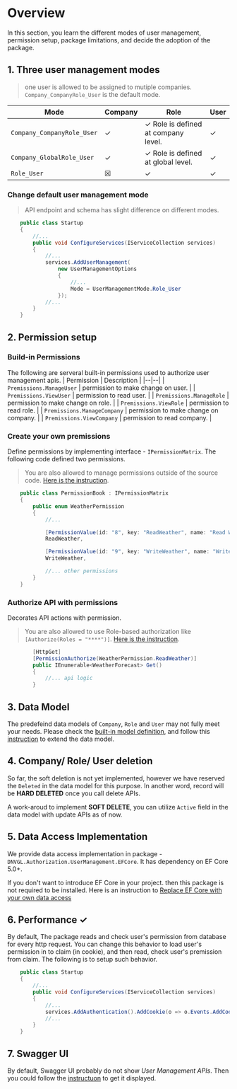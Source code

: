 # Overview
In this section, you learn the different modes of user management, permission setup, package limitations, and decide the adoption of the package. 

## 1. Three user management modes
> one user is allowed to be assigned to mutiple companies. `Company_CompanyRole_User` is the default mode.

| Mode | Company | Role | User
|--|--|--|--|
| `Company_CompanyRole_User`| &check; | &check; Role is defined at company level. | &check; |
| `Company_GlobalRole_User`| &check; | &check; Role is defined at global level. | &check; |
| `Role_User`| &#9746; | &check; | &check; |

### Change default user management mode
> API endpoint and schema has slight difference on different modes.

```cs
    public class Startup
    {
        //...
        public void ConfigureServices(IServiceCollection services)
        {
            //...
            services.AddUserManagement(
                new UserManagementOptions
                {
                    //...
                    Mode = UserManagementMode.Role_User
                });
            //...
        }
    }
```

## 2. Permission setup
### Build-in Permissions
The following are serveral built-in permissions used to authorize user management apis.
| Permission | Description |
|--|--|
| `Premissions.ManageUser` | permission to make change on user. |
| `Premissions.ViewUser` | permission to read user. |
| `Premissions.ManageRole` | permission to make change on role. |
| `Premissions.ViewRole` | permission to read role. |
| `Premissions.ManageCompany` | permission to make change on company. |
| `Premissions.ViewCompany` | permission to read company. |

### Create your own premissions
Define permissions by implementing interface - `IPermissionMatrix`. The following code defined two permissions.
> You are also allowed to manage permissions outside of the source code. [Here is the instruction](/permissionStore).
```cs
    public class PermissionBook : IPermissionMatrix
    {
        public enum WeatherPermission
        {
            //...

            [PermissionValue(id: "8", key: "ReadWeather", name: "Read Weather", group: "Weather", description: "ReadWeather")]
            ReadWeather,

            [PermissionValue(id: "9", key: "WriteWeather", name: "Write Weather", group: "Weather", description: "WriteWeather")]
            WriteWeather,

            //... other permissions
        }
    }
```

### Authorize API with permissions
Decorates API actions with permission.
>  You are also allowed to use Role-based authorization like `[Authorize(Roles = "****")]`. [Here is the instruction](/authorize).
```cs
        [HttpGet]
        [PermissionAuthorize(WeatherPermission.ReadWeather)]
        public IEnumerable<WeatherForecast> Get()
        {
            //... api logic
        }
```

## 3. Data Model
The predefeind data models of `Company`, `Role` and `User` may not fully meet your needs. Please check the [built-in model definition](/dataModel), and follow this [instruction](/customModel) to extend the data model.

## 4. Company/ Role/ User deletion
So far, the soft deletion is not yet implemented, however we have reserved the `Deleted` in the data model for this purpose. In another word, record will be **HARD DELETED** once you call delete APIs. 

A work-aroud to implement **SOFT DELETE**, you can utilize `Active` field in the data model with update APIs as of now.

## 5. Data Access Implementation
We provide data access implementation in package - `DNVGL.Authorization.UserManagement.EFCore`. It has dependency on EF Core 5.0+. 

If you don't want to introduce EF Core in your project. then this package is not required to be installed. Here is an instruction to [Replace EF Core with your own data access](/dataAccess)

## 6. Performance &check;
By default, The package reads and check user's permission from database for every http request. You can change this behavior to load user's permission in to claim (in cookie), and then read, check user's premission from claim. The following is to setup such behavior.
```cs
    public class Startup
    {
        //...
        public void ConfigureServices(IServiceCollection services)
        {
            //...
            services.AddAuthentication().AddCookie(o => o.Events.AddCookieValidateHandler(services));
            //...
        }
    }
```

## 7. Swagger UI
 By default, Swagger UI probably do not show *User Management APIs*. Then you could follow the [instructuon](/swagger) to get it displayed.